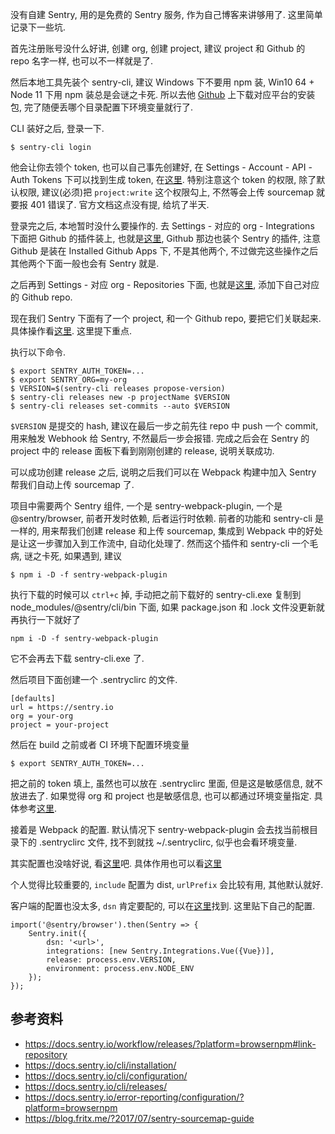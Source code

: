 没有自建 Sentry, 用的是免费的 Sentry 服务, 作为自己博客来讲够用了. 这里简单记录下一些坑.

首先注册账号没什么好讲, 创建 org, 创建 project, 建议 project 和 Github 的 repo 名字一样, 也可以不一样就是了.

然后本地工具先装个 sentry-cli, 建议 Windows 下不要用 npm 装, Win10 64 + Node 11 下用 npm 装总是会谜之卡死.  所以去他 [Github](https://github.com/getsentry/sentry-cli/releases/) 上下载对应平台的安装包, 完了随便丢哪个目录配置下环境变量就行了.

CLI 装好之后, 登录一下.

```shell
$ sentry-cli login
```

他会让你去领个 token, 也可以自己事先创建好, 在 Settings - Account - API -Auth Tokens 下可以找到生成 token, 在[这里](https://sentry.io/settings/account/api/auth-tokens/). 特别注意这个 token 的权限, 除了默认权限, 建议(必须)把 `project:write` 这个权限勾上, 不然等会上传 sourcemap 就要报 401 错误了. 官方文档这点没有提, 给坑了半天.

登录完之后, 本地暂时没什么要操作的. 去 Settings - 对应的 org - Integrations 下面把 Github 的插件装上, 也就是[这里](https://sentry.io/settings/lowbteam/integrations/), Github 那边也装个 Sentry 的插件, 注意 Github 是装在 Installed Github Apps 下, 不是其他两个, 不过做完这些操作之后其他两个下面一般也会有 Sentry 就是.

之后再到 Settings - 对应 org - Repositories 下面, 也就是[这里](https://sentry.io/settings/lowbteam/repos/), 添加下自己对应的 Github repo.

现在我们 Sentry 下面有了一个 project, 和一个 Github repo, 要把它们关联起来. 具体操作看[这里](https://docs.sentry.io/workflow/releases/?platform=browsernpm#link-repository). 这里提下重点.

执行以下命令.

```shell
$ export SENTRY_AUTH_TOKEN=...
$ export SENTRY_ORG=my-org
$ VERSION=$(sentry-cli releases propose-version)
$ sentry-cli releases new -p projectName $VERSION
$ sentry-cli releases set-commits --auto $VERSION
```

`$VERSION` 是提交的 hash, 建议在最后一步之前先往 repo 中 push 一个 commit, 用来触发 Webhook 给 Sentry, 不然最后一步会报错. 完成之后会在 Sentry 的 project 中的 release 面板下看到刚刚创建的 release, 说明关联成功.

可以成功创建 release 之后, 说明之后我们可以在 Webpack  构建中加入 Sentry 帮我们自动上传 sourcemap 了.

项目中需要两个 Sentry 组件, 一个是 sentry-webpack-plugin, 一个是 @sentry/browser, 前者开发时依赖, 后者运行时依赖. 前者的功能和 sentry-cli 是一样的, 用来帮我们创建 release 和上传 sourcemap, 集成到 Webpack 中的好处是让这一步骤加入到工作流中, 自动化处理了. 然而这个插件和 sentry-cli 一个毛病, 谜之卡死, 如果遇到, 建议

```shell
$ npm i -D -f sentry-webpack-plugin
```

执行下载的时候可以 `ctrl+c` 掉, 手动把之前下载好的 sentry-cli.exe 复制到 node_modules/@sentry/cli/bin 下面, 如果 package.json 和 .lock 文件没更新就再执行一下就好了

```shell
npm i -D -f sentry-webpack-plugin
```

它不会再去下载 sentry-cli.exe 了.

然后项目下面创建一个 .sentryclirc 的文件.

```:black_nib:
[defaults]
url = https://sentry.io
org = your-org
project = your-project
```

然后在 build 之前或者 CI 环境下配置环境变量

```:black_nib:
$ export SENTRY_AUTH_TOKEN=...
```

把之前的 token 填上, 虽然也可以放在 .sentryclirc 里面, 但是这是敏感信息, 就不放进去了. 如果觉得 org 和 project 也是敏感信息, 也可以都通过环境变量指定. 具体参考[这里](https://docs.sentry.io/cli/configuration/).

接着是 Webpack 的配置. 默认情况下 sentry-webpack-plugin 会去找当前根目录下的 .sentryclirc 文件, 找不到就找 ~/.sentryclirc, 似乎也会看环境变量.

其实配置也没啥好说, 看[这里](https://github.com/getsentry/sentry-webpack-plugin)吧. 具体作用也可以看[这里](https://docs.sentry.io/cli/releases/)

个人觉得比较重要的, `include` 配置为 dist, `urlPrefix` 会比较有用, 其他默认就好.

客户端的配置也没太多, `dsn` 肯定要配的, 可以在[这里](https://sentry.io/settings/lowbteam/blog-mobile/keys/)找到. 这里贴下自己的配置.

```:black_nib:
import('@sentry/browser').then(Sentry => {
	Sentry.init({
		dsn: '<url>',
		integrations: [new Sentry.Integrations.Vue({Vue})],
		release: process.env.VERSION,
		environment: process.env.NODE_ENV
	});
});
```









## 参考资料

* https://docs.sentry.io/workflow/releases/?platform=browsernpm#link-repository
* https://docs.sentry.io/cli/installation/
* https://docs.sentry.io/cli/configuration/
* https://docs.sentry.io/cli/releases/
* https://docs.sentry.io/error-reporting/configuration/?platform=browsernpm
* https://blog.fritx.me/?2017/07/sentry-sourcemap-guide